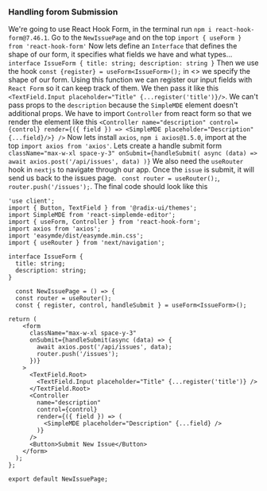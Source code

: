 ### Handling forom Submission
We're going to use React Hook Form, in the terminal run `npm i react-hook-form@7.46.1`. Go to the `NewIssuePage` and on the top `import { useForm } from 'react-hook-form'`
Now lets define an `Interface` that defines the shape of our form, it specifies what fields we have and what types...
`interface IssueForm {
  title: string;
  description: string
}`
Then we use the hook `const {register} = useForm<IssueForm>();` in <> we specify the shape of our form. Using this function we can register our input fields with `React Form` so it can keep track of them.
We then pass it like this `<TextField.Input placeholder="Title" {...register('title')}/>`. We can't pass props to the `description` because the `SimpleMDE` 
element doesn't additional props. We have to import `Controller` from react form so that we render the <SimpleMDE> element like this
`<Controller
        name="description"
        control={control}
        render={({ field }) => <SimpleMDE placeholder="Description" {...field}/>}
      />`
Now lets install `axios`, `npm i axios@1.5.0`, import at the top `import axios from 'axios'`. Lets create a handle submit form
` className="max-w-xl space-y-3"
      onSubmit={handleSubmit(
        async (data) => await axios.post('/api/issues', data)
      )}`
We also need the `useRouter` hook in `nextjs` to navigate through our app. Once the `issue` is submit, it will send us back to the issues page.
` const router = useRouter();`, `router.push('/issues');`. The final code should look like this 
```
'use client';
import { Button, TextField } from '@radix-ui/themes';
import SimpleMDE from 'react-simplemde-editor';
import { useForm, Controller } from 'react-hook-form';
import axios from 'axios';
import 'easymde/dist/easymde.min.css';
import { useRouter } from 'next/navigation';

interface IssueForm {
  title: string;
  description: string;
}
```
```
  const NewIssuePage = () => {
  const router = useRouter();
  const { register, control, handleSubmit } = useForm<IssueForm>();
```
```
return (
    <form
      className="max-w-xl space-y-3"
      onSubmit={handleSubmit(async (data) => {
        await axios.post('/api/issues', data);
        router.push('/issues');
      })}
    >
      <TextField.Root>
        <TextField.Input placeholder="Title" {...register('title')} />
      </TextField.Root>
      <Controller
        name="description"
        control={control}
        render={({ field }) => (
          <SimpleMDE placeholder="Description" {...field} />
        )}
      />
      <Button>Submit New Issue</Button>
    </form>
  );
};

export default NewIssuePage;
```

